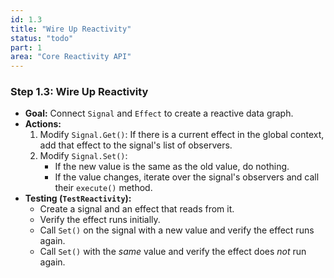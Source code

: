 ```yaml
---
id: 1.3
title: "Wire Up Reactivity"
status: "todo"
part: 1
area: "Core Reactivity API"
---
```


### Step 1.3: Wire Up Reactivity

*   **Goal:** Connect `Signal` and `Effect` to create a reactive data graph.
*   **Actions:**
    1.  Modify `Signal.Get()`: If there is a current effect in the global context, add that effect to the signal's list of observers.
    2.  Modify `Signal.Set()`:
        *   If the new value is the same as the old value, do nothing.
        *   If the value changes, iterate over the signal's observers and call their `execute()` method.
*   **Testing (`TestReactivity`):**
    *   Create a signal and an effect that reads from it.
    *   Verify the effect runs initially.
    *   Call `Set()` on the signal with a new value and verify the effect runs again.
    *   Call `Set()` with the *same* value and verify the effect does *not* run again.